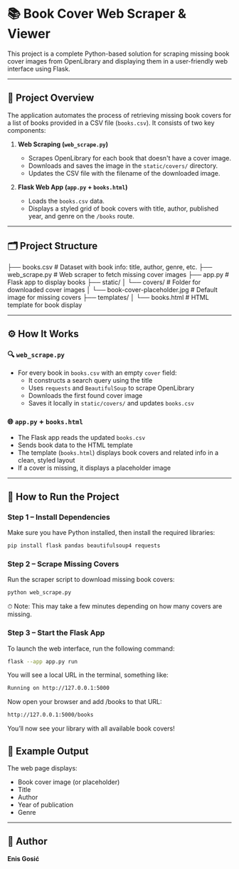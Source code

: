 # 📚 Book Cover Web Scraper & Viewer

This project is a complete Python-based solution for scraping missing book cover images from OpenLibrary and displaying them in a user-friendly web interface using Flask.

---

## 🧠 Project Overview

The application automates the process of retrieving missing book covers for a list of books provided in a CSV file (`books.csv`). It consists of two key components:

1. **Web Scraping (`web_scrape.py`)**  
   - Scrapes OpenLibrary for each book that doesn't have a cover image.
   - Downloads and saves the image in the `static/covers/` directory.
   - Updates the CSV file with the filename of the downloaded image.

2. **Flask Web App (`app.py` + `books.html`)**  
   - Loads the `books.csv` data.
   - Displays a styled grid of book covers with title, author, published year, and genre on the `/books` route.

---

## 🗂️ Project Structure

├── books.csv # Dataset with book info: title, author, genre, etc.
├── web_scrape.py # Web scraper to fetch missing cover images
├── app.py # Flask app to display books
├── static/
│ └── covers/ # Folder for downloaded cover images
│ └── book-cover-placeholder.jpg # Default image for missing covers
├── templates/
│ └── books.html # HTML template for book display

---

## ⚙️ How It Works

### 🔍 `web_scrape.py`
- For every book in `books.csv` with an empty `cover` field:
  - It constructs a search query using the title
  - Uses `requests` and `BeautifulSoup` to scrape OpenLibrary
  - Downloads the first found cover image
  - Saves it locally in `static/covers/` and updates `books.csv`

### 🌐 `app.py` + `books.html`
- The Flask app reads the updated `books.csv`
- Sends book data to the HTML template
- The template (`books.html`) displays book covers and related info in a clean, styled layout
- If a cover is missing, it displays a placeholder image

---

## 🚀 How to Run the Project

### Step 1 – Install Dependencies

Make sure you have Python installed, then install the required libraries:

```bash
pip install flask pandas beautifulsoup4 requests
```

### Step 2 – Scrape Missing Covers

Run the scraper script to download missing book covers:

```bash
python web_scrape.py
```

⏱ Note: This may take a few minutes depending on how many covers are missing.

### Step 3 – Start the Flask App
To launch the web interface, run the following command:

```bash
flask --app app.py run
```

You will see a local URL in the terminal, something like:

```bash
Running on http://127.0.0.1:5000
```

Now open your browser and add /books to that URL:

```bash
http://127.0.0.1:5000/books
```

You’ll now see your library with all available book covers!

## 📸 Example Output

The web page displays:

- Book cover image (or placeholder)  
- Title  
- Author  
- Year of publication  
- Genre  

---

## 📌 Author

**Enis Gosić**
